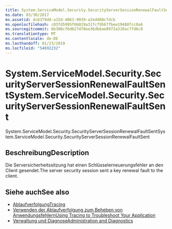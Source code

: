 ```yaml
---
title: System.ServiceModel.Security.SecurityServerSessionRenewalFaultSent
ms.date: 03/30/2017
ms.assetid: dc6379dd-a15d-4063-9939-a2edd08cfdcb
ms.openlocfilehash: c03fd5995f6b029a31fcf9567fbee19488fcc8a6
ms.sourcegitcommit: 6b308cf6d627d78ee36dbbae8972a310ac7fd6c8
ms.translationtype: MT
ms.contentlocale: de-DE
ms.lasthandoff: 01/23/2019
ms.locfileid: "54692232"
---
```

# <a name="systemservicemodelsecuritysecurityserversessionrenewalfaultsent"></a><span data-ttu-id="2b716-102">System.ServiceModel.Security.SecurityServerSessionRenewalFaultSent</span><span class="sxs-lookup"><span data-stu-id="2b716-102">System.ServiceModel.Security.SecurityServerSessionRenewalFaultSent</span></span>
<span data-ttu-id="2b716-103">System.ServiceModel.Security.SecurityServerSessionRenewalFaultSent</span><span class="sxs-lookup"><span data-stu-id="2b716-103">System.ServiceModel.Security.SecurityServerSessionRenewalFaultSent</span></span>  
  
## <a name="description"></a><span data-ttu-id="2b716-104">Beschreibung</span><span class="sxs-lookup"><span data-stu-id="2b716-104">Description</span></span>  
 <span data-ttu-id="2b716-105">Die Serversicherheitssitzung hat einen Schlüsselerneuerungsfehler an den Client gesendet.</span><span class="sxs-lookup"><span data-stu-id="2b716-105">The server security session sent a key renewal fault to the client.</span></span>  
  
## <a name="see-also"></a><span data-ttu-id="2b716-106">Siehe auch</span><span class="sxs-lookup"><span data-stu-id="2b716-106">See also</span></span>
- [<span data-ttu-id="2b716-107">Ablaufverfolgung</span><span class="sxs-lookup"><span data-stu-id="2b716-107">Tracing</span></span>](../../../../../docs/framework/wcf/diagnostics/tracing/index.md)
- [<span data-ttu-id="2b716-108">Verwenden der Ablaufverfolgung zum Beheben von Anwendungsfehlern</span><span class="sxs-lookup"><span data-stu-id="2b716-108">Using Tracing to Troubleshoot Your Application</span></span>](../../../../../docs/framework/wcf/diagnostics/tracing/using-tracing-to-troubleshoot-your-application.md)
- [<span data-ttu-id="2b716-109">Verwaltung und Diagnose</span><span class="sxs-lookup"><span data-stu-id="2b716-109">Administration and Diagnostics</span></span>](../../../../../docs/framework/wcf/diagnostics/index.md)
